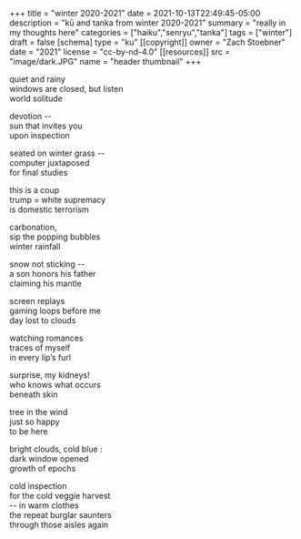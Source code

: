 +++
title = "winter 2020-2021"
date = 2021-10-13T22:49:45-05:00
description = "kū and tanka from winter 2020-2021"
summary = "really in my thoughts here"
categories = ["haiku","senryu","tanka"]
tags = ["winter"]
draft = false
[schema]
  type = "ku"
[[copyright]]
  owner = "Zach Stoebner"
  date = "2021"
  license = "cc-by-nd-4.0"
[[resources]]
  src = "image/dark.JPG"
  name = "header thumbnail"
+++

quiet and rainy <br>
windows are closed, but listen <br>
world solitude <br>

devotion -- <br>
    sun that invites you <br>
                            upon inspection <br>

seated on winter grass -- <br>
computer juxtaposed <br>
for final studies <br>

this is a coup <br>
trump = white supremacy <br>
is domestic terrorism <br>

carbonation, <br>
sip the popping bubbles <br>
winter rainfall <br>

snow not sticking -- <br>
a son honors his father <br>
claiming his mantle <br>

screen replays  <br>
gaming loops before me <br>
day lost to clouds <br>

watching romances <br>
traces of myself <br>
in every lip’s furl <br>

surprise, my kidneys! <br>
who knows what occurs <br>
beneath skin <br>

tree in the wind <br>
just so happy <br>
to be here <br>

bright clouds, cold blue : <br>
dark window opened <br>
growth of epochs <br>

cold inspection <br>
for the cold veggie harvest <br>
-- in warm clothes <br>
the repeat burglar saunters <br>
through those aisles again <br>
